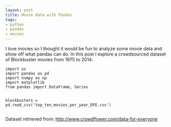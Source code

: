 ```yaml
---
layout: post
title: Movie data with Pandas
tags:
- python
- pandas
- movies
---
```


I love movies so I thought it would be fun to analyze some movie data and show off what pandas can do. In this post I explore a crowdsourced dataset of Blockbuster movies from 1975 to 2014.

<p><pre><code>import os
import pandas as pd
import numpy as np
import matplotlib
from pandas import DataFrame, Series

blockbusters = pd.read_csv('top_ten_movies_per_year_DFE.csv')</code></pre></p>


Dataset retrieved from: http://www.crowdflower.com/data-for-everyone